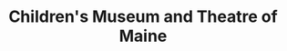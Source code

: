 ---
layout: repo
title: "Children's Museum and Theatre of Maine"
id: 3194
permalink: repos/3194/
---